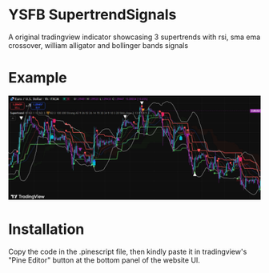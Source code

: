 # YSFB SupertrendSignals
A original tradingview indicator showcasing 3 supertrends with rsi, sma ema crossover, william alligator and bollinger bands signals

# Example
![Alt text](https://github.com/YoussefBechara/SignalSupertrend-YSFB/blob/main/Screenshot_8-4-2025_16833_www.tradingview.com.jpeg)

# Installation
Copy the code in the .pinescript file, then kindly paste it in tradingview's "Pine Editor" button at the bottom panel of the website UI.
